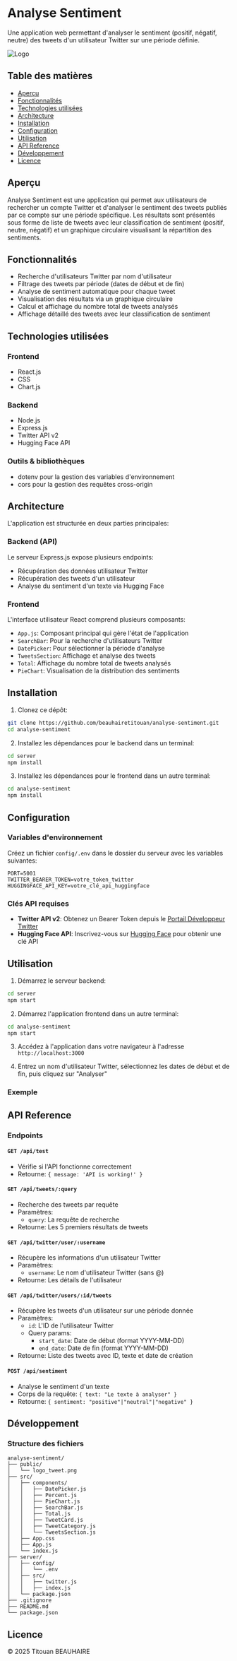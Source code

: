 # Analyse Sentiment

Une application web permettant d'analyser le sentiment (positif, négatif, neutre) des tweets d'un utilisateur Twitter sur une période définie.

![Logo](./public/logo_tweet.png)

## Table des matières

- [Aperçu](#aperçu)
- [Fonctionnalités](#fonctionnalités)
- [Technologies utilisées](#technologies-utilisées)
- [Architecture](#architecture)
- [Installation](#installation)
- [Configuration](#configuration)
- [Utilisation](#utilisation)
- [API Reference](#api-reference)
- [Développement](#développement)
- [Licence](#licence)

## Aperçu

Analyse Sentiment est une application qui permet aux utilisateurs de rechercher un compte Twitter et d'analyser le sentiment des tweets publiés par ce compte sur une période spécifique. Les résultats sont présentés sous forme de liste de tweets avec leur classification de sentiment (positif, neutre, négatif) et un graphique circulaire visualisant la répartition des sentiments.

## Fonctionnalités

- Recherche d'utilisateurs Twitter par nom d'utilisateur
- Filtrage des tweets par période (dates de début et de fin)
- Analyse de sentiment automatique pour chaque tweet
- Visualisation des résultats via un graphique circulaire
- Calcul et affichage du nombre total de tweets analysés
- Affichage détaillé des tweets avec leur classification de sentiment

## Technologies utilisées

### Frontend
- React.js
- CSS
- Chart.js

### Backend
- Node.js
- Express.js
- Twitter API v2
- Hugging Face API

### Outils & bibliothèques
- dotenv pour la gestion des variables d'environnement
- cors pour la gestion des requêtes cross-origin

## Architecture

L'application est structurée en deux parties principales:

### Backend (API)

Le serveur Express.js expose plusieurs endpoints:
- Récupération des données utilisateur Twitter
- Récupération des tweets d'un utilisateur
- Analyse du sentiment d'un texte via Hugging Face

### Frontend

L'interface utilisateur React comprend plusieurs composants:
- `App.js`: Composant principal qui gère l'état de l'application
- `SearchBar`: Pour la recherche d'utilisateurs Twitter
- `DatePicker`: Pour sélectionner la période d'analyse
- `TweetsSection`: Affichage et analyse des tweets
- `Total`: Affichage du nombre total de tweets analysés
- `PieChart`: Visualisation de la distribution des sentiments

## Installation

1. Clonez ce dépôt:
```bash
git clone https://github.com/beauhairetitouan/analyse-sentiment.git
cd analyse-sentiment
```

2. Installez les dépendances pour le backend dans un terminal:
```bash
cd server
npm install
```

3. Installez les dépendances pour le frontend dans un autre terminal:
```bash
cd analyse-sentiment
npm install
```

## Configuration

### Variables d'environnement

Créez un fichier `config/.env` dans le dossier du serveur avec les variables suivantes:

```
PORT=5001
TWITTER_BEARER_TOKEN=votre_token_twitter
HUGGINGFACE_API_KEY=votre_clé_api_huggingface
```

### Clés API requises

- **Twitter API v2**: Obtenez un Bearer Token depuis le [Portail Développeur Twitter](https://developer.twitter.com/en/portal/dashboard)
- **Hugging Face API**: Inscrivez-vous sur [Hugging Face](https://huggingface.co/) pour obtenir une clé API

## Utilisation

1. Démarrez le serveur backend:
```bash
cd server
npm start
```

2. Démarrez l'application frontend dans un autre terminal:
```bash
cd analyse-sentiment
npm start
```

3. Accédez à l'application dans votre navigateur à l'adresse `http://localhost:3000`

4. Entrez un nom d'utilisateur Twitter, sélectionnez les dates de début et de fin, puis cliquez sur "Analyser"

### Exemple



## API Reference

### Endpoints

#### `GET /api/test`
- Vérifie si l'API fonctionne correctement
- Retourne: `{ message: 'API is working!' }`

#### `GET /api/tweets/:query`
- Recherche des tweets par requête
- Paramètres:
  - `query`: La requête de recherche
- Retourne: Les 5 premiers résultats de tweets

#### `GET /api/twitter/user/:username`
- Récupère les informations d'un utilisateur Twitter
- Paramètres:
  - `username`: Le nom d'utilisateur Twitter (sans @)
- Retourne: Les détails de l'utilisateur

#### `GET /api/twitter/users/:id/tweets`
- Récupère les tweets d'un utilisateur sur une période donnée
- Paramètres:
  - `id`: L'ID de l'utilisateur Twitter
  - Query params:
    - `start_date`: Date de début (format YYYY-MM-DD)
    - `end_date`: Date de fin (format YYYY-MM-DD)
- Retourne: Liste des tweets avec ID, texte et date de création

#### `POST /api/sentiment`
- Analyse le sentiment d'un texte
- Corps de la requête: `{ text: "Le texte à analyser" }`
- Retourne: `{ sentiment: "positive"|"neutral"|"negative" }`

## Développement

### Structure des fichiers

```
analyse-sentiment/
├── public/
│   └── logo_tweet.png
├── src/
│   ├── components/
│   │   ├── DatePicker.js
│   │   ├── Percent.js
│   │   ├── PieChart.js
│   │   ├── SearchBar.js
│   │   ├── Total.js
│   │   ├── TweetCard.js
│   │   ├── TweetCategory.js
│   │   └── TweetsSection.js
│   ├── App.css
│   ├── App.js
│   └── index.js
├── server/
│   ├── config/
│   │   └── .env
│   ├── src/
│   │   ├── twitter.js
│   │   ├── index.js
│   └── package.json
├── .gitignore
├── README.md
└── package.json
```

## Licence

© 2025 Titouan BEAUHAIRE
